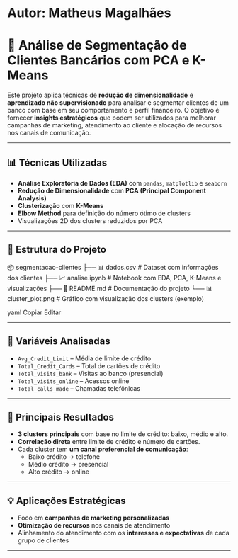 # Autor: Matheus Magalhães

# 🧠 Análise de Segmentação de Clientes Bancários com PCA e K-Means

Este projeto aplica técnicas de **redução de dimensionalidade** e **aprendizado não supervisionado** para analisar e segmentar clientes de um banco com base em seu comportamento e perfil financeiro. O objetivo é fornecer **insights estratégicos** que podem ser utilizados para melhorar campanhas de marketing, atendimento ao cliente e alocação de recursos nos canais de comunicação.

---

## 📊 Técnicas Utilizadas

- **Análise Exploratória de Dados (EDA)** com `pandas`, `matplotlib` e `seaborn`
- **Redução de Dimensionalidade** com **PCA (Principal Component Analysis)**
- **Clusterização** com **K-Means**
- **Elbow Method** para definição do número ótimo de clusters
- Visualizações 2D dos clusters reduzidos por PCA

---

## 📁 Estrutura do Projeto

📦 segmentacao-clientes ├── 📊 dados.csv # Dataset com informações dos clientes ├── 📈 analise.ipynb # Notebook com EDA, PCA, K-Means e visualizações ├── 📃 README.md # Documentação do projeto └── 📊 cluster_plot.png # Gráfico com visualização dos clusters (exemplo)

yaml
Copiar
Editar

---

## 🧪 Variáveis Analisadas

- `Avg_Credit_Limit` – Média de limite de crédito
- `Total_Credit_Cards` – Total de cartões de crédito
- `Total_visits_bank` – Visitas ao banco (presencial)
- `Total_visits_online` – Acessos online
- `Total_calls_made` – Chamadas telefônicas

---

## 🎯 Principais Resultados

- **3 clusters principais** com base no limite de crédito: baixo, médio e alto.
- **Correlação direta** entre limite de crédito e número de cartões.
- Cada cluster tem **um canal preferencial de comunicação**:
  - Baixo crédito → telefone
  - Médio crédito → presencial
  - Alto crédito → online

---

## 💡 Aplicações Estratégicas

- Foco em **campanhas de marketing personalizadas**
- **Otimização de recursos** nos canais de atendimento
- Alinhamento do atendimento com os **interesses e expectativas** de cada grupo de clientes

---